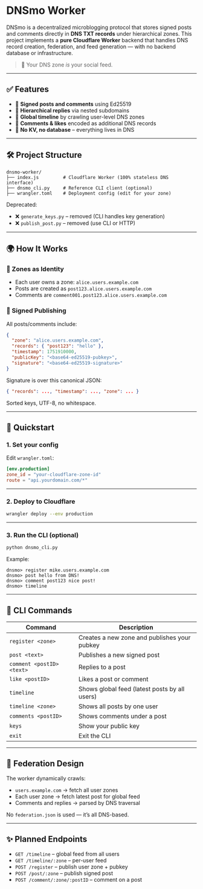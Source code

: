 # DNSmo Worker

DNSmo is a decentralized microblogging protocol that stores signed posts and comments directly in **DNS TXT records** under hierarchical zones. This project implements a **pure Cloudflare Worker** backend that handles DNS record creation, federation, and feed generation — with no backend database or infrastructure.

> 🧠 Your DNS zone *is* your social feed.

---

## ✅ Features

- 🔑 **Signed posts and comments** using Ed25519
- 🧵 **Hierarchical replies** via nested subdomains
- 📡 **Global timeline** by crawling user-level DNS zones
- 💬 **Comments & likes** encoded as additional DNS records
- 📁 **No KV, no database** – everything lives in DNS

---

## 🛠 Project Structure

```
dnsmo-worker/
├── index.js         # Cloudflare Worker (100% stateless DNS interface)
├── dnsmo_cli.py     # Reference CLI client (optional)
├── wrangler.toml    # Deployment config (edit for your zone)
```

Deprecated:
- ❌ `generate_keys.py` – removed (CLI handles key generation)
- ❌ `publish_post.py` – removed (use CLI or HTTP)

---

## 🌍 How It Works

### 🧱 Zones as Identity

- Each user owns a zone: `alice.users.example.com`
- Posts are created as `post123.alice.users.example.com`
- Comments are `comment001.post123.alice.users.example.com`

### 🔏 Signed Publishing

All posts/comments include:
```json
{
  "zone": "alice.users.example.com",
  "records": { "post123": "hello" },
  "timestamp": 1751910000,
  "publicKey": "<base64-ed25519-pubkey>",
  "signature": "<base64-ed25519-signature>"
}
```

Signature is over this canonical JSON:
```json
{ "records": ..., "timestamp": ..., "zone": ... }
```
Sorted keys, UTF-8, no whitespace.

---

## 🚀 Quickstart

### 1. Set your config

Edit `wrangler.toml`:
```toml
[env.production]
zone_id = "your-cloudflare-zone-id"
route = "api.yourdomain.com/*"
```

---

### 2. Deploy to Cloudflare

```bash
wrangler deploy --env production
```

---

### 3. Run the CLI (optional)

```bash
python dnsmo_cli.py
```

Example:

```text
dnsmo> register mike.users.example.com
dnsmo> post hello from DNS!
dnsmo> comment post123 nice post!
dnsmo> timeline
```

---

## 🧪 CLI Commands

| Command | Description |
|---------|-------------|
| `register <zone>` | Creates a new zone and publishes your pubkey |
| `post <text>` | Publishes a new signed post |
| `comment <postID> <text>` | Replies to a post |
| `like <postID>` | Likes a post or comment |
| `timeline` | Shows global feed (latest posts by all users) |
| `timeline <zone>` | Shows all posts by one user |
| `comments <postID>` | Shows comments under a post |
| `keys` | Show your public key |
| `exit` | Exit the CLI |

---

## 🧠 Federation Design

The worker dynamically crawls:

- `users.example.com` → fetch all user zones
- Each user zone → fetch latest post for global feed
- Comments and replies → parsed by DNS traversal

No `federation.json` is used — it’s all DNS-based.

---

## ✨ Planned Endpoints

- `GET /timeline` – global feed from all users
- `GET /timeline/:zone` – per-user feed
- `POST /register` – publish user zone + pubkey
- `POST /post/:zone` – publish signed post
- `POST /comment/:zone/:postID` – comment on a post
